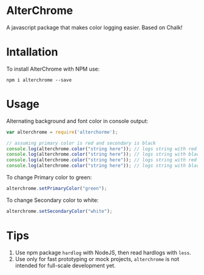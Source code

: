 # AlterChrome
A javascript package that makes color logging easier. Based on Chalk!

# Intallation
To install AlterChrome with NPM use:
```
npm i alterchrome --save
```
# Usage
Alternating background and font color in console output:
```javascript
var alterchrome = require('alterchorme');

// assuming primary color is red and secondary is black
console.log(alterchrome.color("string here")); // logs string with red bg and black font 
console.log(alterchrome.color("string here")); // logs string with black bg and red font 
console.log(alterchrome.color("string here")); // logs string with red bg and black font 
console.log(alterchrome.color("string here")); // logs string with black bg and red font 

```

To change Primary color to green:
```javascript
alterchrome.setPrimaryColor("green");
```

To change Secondary color to white:
```javascript
alterchrome.setSecondaryColor("white");
```

# Tips
1. Use npm package `hardlog` with NodeJS, then read hardlogs with `less`.
2. Use only for fast prototyping or mock projects, `alterchrome` is not intended for full-scale development yet. 

